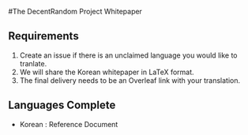 #The DecentRandom Project Whitepaper

## Requirements

1. Create an issue if there is an unclaimed language you would like to tranlate.
2. We will share the Korean whitepaper in LaTeX format.
3. The final delivery needs to be an Overleaf link with your translation.

## Languages Complete

- Korean : Reference Document